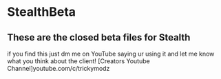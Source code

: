 # StealthBeta
## These are the closed beta files for Stealth

if you find this just dm me on YouTube saying ur using it and let me know what you think about the client!
[Creators Youtube Channel]youtube.com/c/trickymodz
